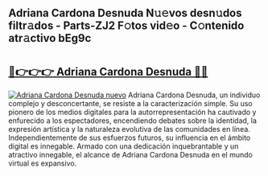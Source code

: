## Adriana Cardona Desnuda N𝚞𝚎vos desn𝚞dos filtr𝚊dos - Parts-ZJ2 F𝚘tos vid𝚎o - C𝚘ntenido atr𝚊ctivo bEg9c

# <h2><a href="http://mb3463e.tromn.icu/?c=Adriana+Cardona+Desnuda">🔗👉👉👉 Adriana Cardona Desnuda 🔗🔗</a></h2>

[![Adriana Cardona Desnuda nuevo](https://i.imgur.com/pEAQMta.gif)](http://mb3463e.tromn.icu/?c=Adriana+Cardona+Desnuda)
Adriana Cardona Desnuda, un individuo complejo y desconcertante, se resiste a la caracterización simple. Su uso pionero de los medios digitales para la autorrepresentación ha cautivado y enfurecido a los espectadores, encendiendo debates sobre la identidad, la expresión artística y la naturaleza evolutiva de las comunidades en línea. Independientemente de sus esfuerzos futuros, su influencia en el ámbito digital es innegable. Armado con una dedicación inquebrantable y un atractivo innegable, el alcance de Adriana Cardona Desnuda en el mundo virtual es expansivo.
